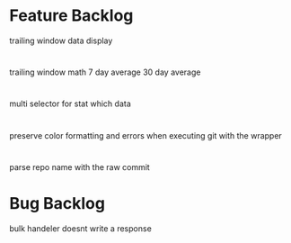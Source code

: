 # Feature Backlog

trailing window data display

#

trailing window math 
    7 day average
    30 day average

#

multi selector for stat which data

#

preserve color formatting and errors when executing git with the wrapper

#

parse repo name with the raw commit

# Bug Backlog

bulk handeler doesnt write a response